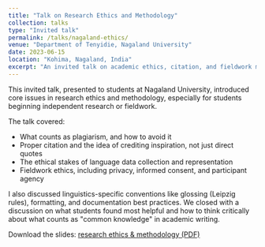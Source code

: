 ```yaml
---
title: "Talk on Research Ethics and Methodology"
collection: talks
type: "Invited talk"
permalink: /talks/nagaland-ethics/
venue: "Department of Tenyidie, Nagaland University"
date: 2023-06-15
location: "Kohima, Nagaland, India"
excerpt: "An invited talk on academic ethics, citation, and fieldwork methodology delivered at Nagaland University."
---
```


This invited talk, presented to students at Nagaland University, introduced core issues in research ethics and methodology, especially for students beginning independent research or fieldwork.

The talk covered:
- What counts as plagiarism, and how to avoid it
- Proper citation and the idea of crediting inspiration, not just direct quotes
- The ethical stakes of language data collection and representation
- Fieldwork ethics, including privacy, informed consent, and participant agency

I also discussed linguistics-specific conventions like glossing (Leipzig rules), formatting, and documentation best practices. We closed with a discussion on what students found most helpful and how to think critically about what counts as "common knowledge" in academic writing.

Download the slides: [research ethics & methodology (PDF)](/assets/presentations/das_nagaland_ethics_talk.pdf)
